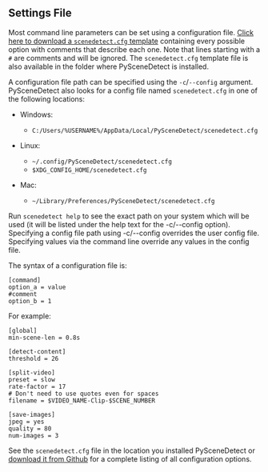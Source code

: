 
Settings File
----------------------------------------------------------

Most command line parameters can be set using a configuration file. [Click here to download a `scenedetect.cfg` template](https://github.com/Breakthrough/PySceneDetect/blob/v0.6/scenedetect.cfg) containing every possible option with comments that describe each one. Note that lines starting with a `#` are comments and will be ignored.  The `scenedetect.cfg` template file is also available in the folder where PySceneDetect is installed.

A configuration file path can be specified using the `-c`/`--config` argument. PySceneDetect also looks for a config file named `scenedetect.cfg` in one of the following locations:

 * Windows:
     * `C:/Users/%USERNAME%/AppData/Local/PySceneDetect/scenedetect.cfg`

 * Linux:
     * `~/.config/PySceneDetect/scenedetect.cfg`
     * `$XDG_CONFIG_HOME/scenedetect.cfg`

 * Mac:
     * `~/Library/Preferences/PySceneDetect/scenedetect.cfg`

Run `scenedetect help` to see the exact path on your system which will be used (it will be listed under the help text for the -c/--config option). Specifying a config file path using -c/--config overrides the user config file. Specifying values via the command line override any values in the config file.

The syntax of a configuration file is:

```
[command]
option_a = value
#comment
option_b = 1
```

For example:

```
[global]
min-scene-len = 0.8s

[detect-content]
threshold = 26

[split-video]
preset = slow
rate-factor = 17
# Don't need to use quotes even for spaces
filename = $VIDEO_NAME-Clip-$SCENE_NUMBER

[save-images]
jpeg = yes
quality = 80
num-images = 3
```

See the `scenedetect.cfg` file in the location you installed PySceneDetect or [download it from Github](https://github.com/Breakthrough/PySceneDetect/blob/v0.6/scenedetect.cfg) for a complete listing of all configuration options.
